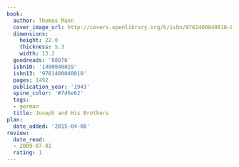 ```yaml
---
book:
  author: Thomas Mann
  cover_image_url: http://covers.openlibrary.org/b/isbn/9781400040018-L.jpg
  dimensions:
    height: 22.0
    thickness: 5.3
    width: 13.2
  goodreads: '88076'
  isbn10: '1400040019'
  isbn13: '9781400040018'
  pages: 1492
  publication_year: '1943'
  spine_color: '#7d6e62'
  tags:
  - german
  title: Joseph and His Brothers
plan:
  date_added: '2015-04-08'
review:
  date_read:
  - 2009-07-01
  rating: 1
---
```

